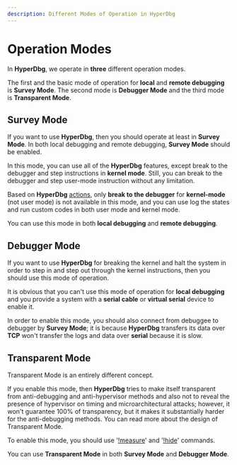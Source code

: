 ```yaml
---
description: Different Modes of Operation in HyperDbg
---
```


# Operation Modes

In **HyperDbg**, we operate in **three** different operation modes.

The first and the basic mode of operation for **local** and **remote debugging** is **Survey Mode**. The second mode is **Debugger Mode** and the third mode is **Transparent Mode**.

## Survey Mode

If you want to use **HyperDbg**, then you should operate at least in **Survey Mode**. In both local debugging and remote debugging, **Survey Mode** should be enabled.

In this mode, you can use all of the **HyperDbg** features, except break to the debugger and step instructions in **kernel mode**. Still, you can break to the debugger and step user-mode instruction without any limitation.

Based on **HyperDbg** [actions](https://docs.hyperdbg.com/using-hyperdbg/prerequisites), only **break to the debugger** for **kernel-mode** \(not user mode\) is not available in this mode, and you can use log the states and run custom codes in both user mode and kernel mode. 

You can use this mode in both **local debugging** and **remote debugging**.

## Debugger Mode

If you want to use **HyperDbg** for breaking the kernel and halt the system in order to step in and step out through the kernel instructions, then you should use this mode of operation.

It is obvious that you can't use this mode of operation for **local debugging** and you provide a system with a **serial cable** or **virtual serial** device to enable it.

In order to enable this mode, you should also connect from debuggee to debugger by **Survey Mode**; it is because **HyperDbg** transfers its data over **TCP** won't transfer the logs and data over **serial** because it is slow.

## Transparent Mode

Transparent Mode is an entirely different concept.

If you enable this mode, then **HyperDbg** tries to make itself transparent from anti-debugging and anti-hypervisor methods and also not to reveal the presence of hypervisor on timing and microarchitectural attacks; however, it won't guarantee 100% of transparency, but it makes it substantially harder for the anti-debugging methods. You can read more about the design of Transparent Mode.

To enable this mode, you should use '[!measure](https://docs.hyperdbg.com/commands/extension-commands/measure)' and '[!hide](https://docs.hyperdbg.com/commands/extension-commands/hide)' commands.

You can use **Transparent Mode** in both **Survey Mode** and **Debugger Mode**.



